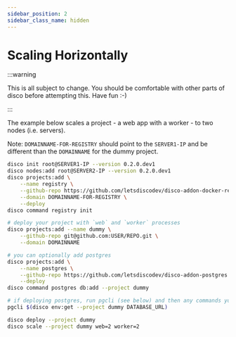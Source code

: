 ```yaml
---
sidebar_position: 2
sidebar_class_name: hidden
---
```


# Scaling Horizontally

:::warning

This is all subject to change. You should be comfortable with other parts of disco before attempting this. Have fun :-)

:::

The example below scales a project - a web app with a worker - to two nodes (i.e. servers).

Note: `DOMAINNAME-FOR-REGISTRY` should point to the `SERVER1-IP` and be different than the `DOMAINNAME` for the dummy project.


```bash
disco init root@SERVER1-IP --version 0.2.0.dev1
disco nodes:add root@SERVER2-IP --version 0.2.0.dev1
disco projects:add \
    --name registry \
    --github-repo https://github.com/letsdiscodev/disco-addon-docker-registry.git \
    --domain DOMAINNAME-FOR-REGISTRY \
    --deploy
disco command registry init

# deploy your project with `web` and `worker` processes
disco projects:add --name dummy \
    --github-repo git@github.com:USER/REPO.git \
    --domain DOMAINNAME 

# you can optionally add postgres
disco projects:add \
    --name postgres \
    --github-repo https://github.com/letsdiscodev/disco-addon-postgres \
    --deploy
disco command postgres db:add --project dummy

# if deploying postgres, run pgcli (see below) and then any commands you need to setup your database
pgcli $(disco env:get --project dummy DATABASE_URL)

disco deploy --project dummy
disco scale --project dummy web=2 worker=2
```

